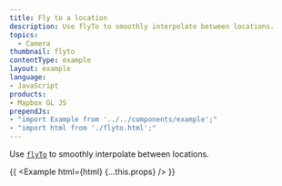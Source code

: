 ```yaml
---
title: Fly to a location
description: Use flyTo to smoothly interpolate between locations.
topics:
  - Camera
thumbnail: flyto
contentType: example
layout: example
language:
- JavaScript
products:
- Mapbox GL JS
prependJs:
- "import Example from '../../components/example';"
- "import html from './flyto.html';"
---
```


Use [`flyTo`](/mapbox-gl-js/api/map/#map#flyto) to smoothly interpolate between locations.

{{ <Example html={html} {...this.props} /> }}
